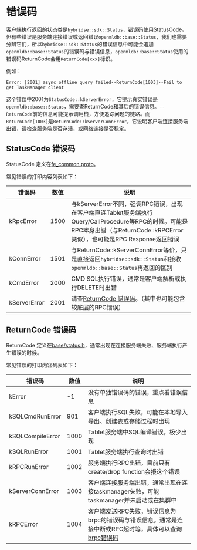# 错误码

客户端执行返回的状态类是`hybridse::sdk::Status`，错误码使用StatusCode。但有些错误是服务端连接错误或返回错误`openmldb::base::Status`，我们也需要分辨它们，所以`hybridse::sdk::Status`的错误信息中可能会追加`openmldb::base::Status`的错误码与错误信息，`openmldb::base::Status`使用的错误码ReturnCode会用`ReturnCode[xxx]`标识。

例如：
```
Error: [2001] async offline query failed--ReturnCode[1003]--Fail to get TaskManager client
```
这个错误中2001为`StatusCode::kServerError`，它提示真实错误是`openmldb::base::Status`，需要查ReturnCode和其后的错误信息。`--ReturnCode`前的信息可能提示调用栈，方便追踪问题的链路。而`ReturnCode[1003]`是`ReturnCode::kServerConnError`，它说明客户端连接服务端出错，请检查服务端是否存活，或网络连接是否稳定。

## StatusCode 错误码
StatusCode 定义在[fe_common.proto](https://github.com/4paradigm/OpenMLDB/blob/main/hybridse/src/proto/fe_common.proto)。

常见错误的打印内容列表如下：

| 错误码       | 数值 | 说明                                                                                                                                                                            |
| ------------ | ---- | ------------------------------------------------------------------------------------------------------------------------------------------------------------------------------- |
| kRpcError    | 1500 | 与kServerError不同，强调RPC错误，出现在客户端直连Tablet服务端执行Query/CallProcedure等RPC的时候。可能是RPC本身出错（与ReturnCode::kRPCError类似），也可能是RPC Response返回错误 |
| kConnError   | 1501 | 与ReturnCode::kServerConnError等价，只是直接返回`hybridse::sdk::Status`和接收`openmldb::base::Status`再返回的区别                                                               |
| kCmdError    | 2000 | CMD SQL执行错误，通常是客户端解析或执行DELETE时出错                                                                                                                             |
| kServerError | 2001 | 请查[ReturnCode 错误码](#returncode-错误码)。（其中也可能包含较底层的RPC错误）                                                                                                  |

## ReturnCode 错误码

ReturnCode 定义在[base/status.h](https://github.com/4paradigm/OpenMLDB/blob/main/src/base/status.h)，通常出现在连接服务端失败、服务端执行产生错误的时候。

常见错误的打印内容列表如下：

| 错误码           | 数值 | 说明                                                                                                                                                                                                                      |
| ---------------- | ---- | ------------------------------------------------------------------------------------------------------------------------------------------------------------------------------------------------------------------------- |
| kError           | -1   | 没有单独错误码的错误，重点看错误信息                                                                                                                                                                                      |
| kSQLCmdRunError  | 901  | 客户端执行SQL失败，可能在本地导入导出、创建表或存储过程时出现                                                                                                                                                             |  |
| kSQLCompileError | 1000 | Tablet服务端中SQL编译错误，极少出现                                                                                                                                                                                       |
| kSQLRunError     | 1001 | Tablet服务端执行查询时出错                                                                                                                                                                                                |
| kRPCRunError     | 1002 | 服务端执行RPC出错，目前只有create/drop function会报这个错误                                                                                                                                                               |
| kServerConnError | 1003 | 客户端连接服务端出错，通常出现在连接taskmanager失败，可能taskmanager并未启动或在集群中                                                                                                                                    |
| kRPCError        | 1004 | 客户端发送RPC失败，错误信息为brpc的错误码与错误信息。通常是连接中断或RPC超时等，具体可以查询[brpc错误码](https://github.com/4paradigm/incubator-brpc/blob/a85d1bde8df3a3e2e59a64ea5a3ee3122f9c6daa/docs/cn/error_code.md) |
